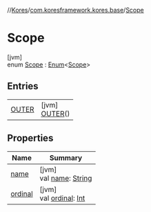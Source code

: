 //[Kores](../../../index.md)/[com.koresframework.kores.base](../index.md)/[Scope](index.md)

# Scope

[jvm]\
enum [Scope](index.md) : [Enum](https://kotlinlang.org/api/latest/jvm/stdlib/kotlin/-enum/index.html)<[Scope](index.md)>

## Entries

| | |
|---|---|
| [OUTER](-o-u-t-e-r/index.md) | [jvm]<br>[OUTER](-o-u-t-e-r/index.md)() |

## Properties

| Name | Summary |
|---|---|
| [name](index.md#-1466315606%2FProperties%2F-1216412040) | [jvm]<br>val [name](index.md#-1466315606%2FProperties%2F-1216412040): [String](https://kotlinlang.org/api/latest/jvm/stdlib/kotlin/-string/index.html) |
| [ordinal](index.md#578478676%2FProperties%2F-1216412040) | [jvm]<br>val [ordinal](index.md#578478676%2FProperties%2F-1216412040): [Int](https://kotlinlang.org/api/latest/jvm/stdlib/kotlin/-int/index.html) |
